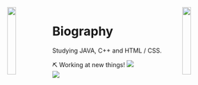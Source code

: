<img align='left' src='https://www.ffbegif.com/Zack/207001107%20Dance.gif' width='20%'>  
<img align='right' src='https://www.ffbegif.com/King%20Edgar%20of%20Figaro/206001907%20Limit.gif' width='20%'>  

# Biography 
Studying JAVA, C++ and HTML / CSS.

⛏️ Working at new things! 
![](https://www.codewars.com/users/danielex1999/badges/small)<br>
![](https://komarev.com/ghpvc/?username=danielex1999&color=blue)

